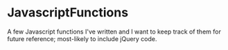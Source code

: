 # JavascriptFunctions
A few Javascript functions I've written and I want to keep track of them for future reference; most-likely to include jQuery code.
